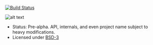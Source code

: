 
[![Build Status](https://travis-ci.org/rbast/numgrid.svg?branch=master)](https://travis-ci.org/rbast/numgrid/builds)

![alt text](https://github.com/rbast/numgrid/raw/master/images/truegrid.jpg "numgrid")

- Status: Pre-alpha. API, internals, and even project name subject to heavy modifications.
- Licensed under [BSD-3](../master/LICENSE)
